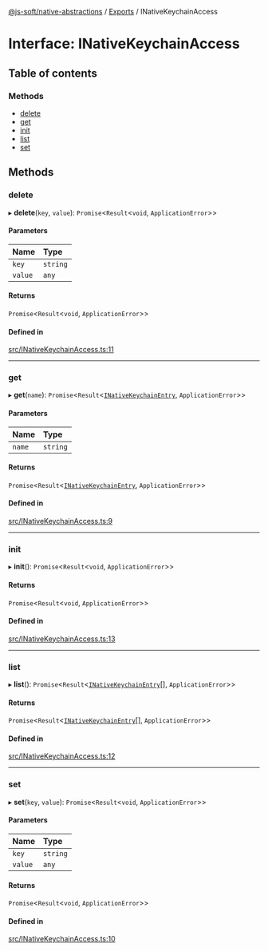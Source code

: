 [@js-soft/native-abstractions](../README.md) / [Exports](../modules.md) / INativeKeychainAccess

# Interface: INativeKeychainAccess

## Table of contents

### Methods

- [delete](INativeKeychainAccess.md#delete)
- [get](INativeKeychainAccess.md#get)
- [init](INativeKeychainAccess.md#init)
- [list](INativeKeychainAccess.md#list)
- [set](INativeKeychainAccess.md#set)

## Methods

### delete

▸ **delete**(`key`, `value`): `Promise`<`Result`<`void`, `ApplicationError`\>\>

#### Parameters

| Name | Type |
| :------ | :------ |
| `key` | `string` |
| `value` | `any` |

#### Returns

`Promise`<`Result`<`void`, `ApplicationError`\>\>

#### Defined in

[src/INativeKeychainAccess.ts:11](https://github.com/js-soft/ts-native-access/blob/f2bbc45/packages/abstractions/src/INativeKeychainAccess.ts#L11)

___

### get

▸ **get**(`name`): `Promise`<`Result`<[`INativeKeychainEntry`](INativeKeychainEntry.md), `ApplicationError`\>\>

#### Parameters

| Name | Type |
| :------ | :------ |
| `name` | `string` |

#### Returns

`Promise`<`Result`<[`INativeKeychainEntry`](INativeKeychainEntry.md), `ApplicationError`\>\>

#### Defined in

[src/INativeKeychainAccess.ts:9](https://github.com/js-soft/ts-native-access/blob/f2bbc45/packages/abstractions/src/INativeKeychainAccess.ts#L9)

___

### init

▸ **init**(): `Promise`<`Result`<`void`, `ApplicationError`\>\>

#### Returns

`Promise`<`Result`<`void`, `ApplicationError`\>\>

#### Defined in

[src/INativeKeychainAccess.ts:13](https://github.com/js-soft/ts-native-access/blob/f2bbc45/packages/abstractions/src/INativeKeychainAccess.ts#L13)

___

### list

▸ **list**(): `Promise`<`Result`<[`INativeKeychainEntry`](INativeKeychainEntry.md)[], `ApplicationError`\>\>

#### Returns

`Promise`<`Result`<[`INativeKeychainEntry`](INativeKeychainEntry.md)[], `ApplicationError`\>\>

#### Defined in

[src/INativeKeychainAccess.ts:12](https://github.com/js-soft/ts-native-access/blob/f2bbc45/packages/abstractions/src/INativeKeychainAccess.ts#L12)

___

### set

▸ **set**(`key`, `value`): `Promise`<`Result`<`void`, `ApplicationError`\>\>

#### Parameters

| Name | Type |
| :------ | :------ |
| `key` | `string` |
| `value` | `any` |

#### Returns

`Promise`<`Result`<`void`, `ApplicationError`\>\>

#### Defined in

[src/INativeKeychainAccess.ts:10](https://github.com/js-soft/ts-native-access/blob/f2bbc45/packages/abstractions/src/INativeKeychainAccess.ts#L10)
